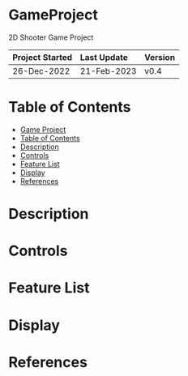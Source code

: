 # GameProject
2D Shooter Game Project

| Project Started | Last Update | Version |
| :-------------- | :---------- | :------ |
| 26-Dec-2022     | 21-Feb-2023 | v0.4    |

# Table of Contents
- [Game Project](#GameProject)
- [Table of Contents](#table-of-contents)
- [Description](#description)
- [Controls](#controls)
- [Feature List](#feature-list)
- [Display](#display)
- [References](#references)

# Description

# Controls

# Feature List

# Display

# References
